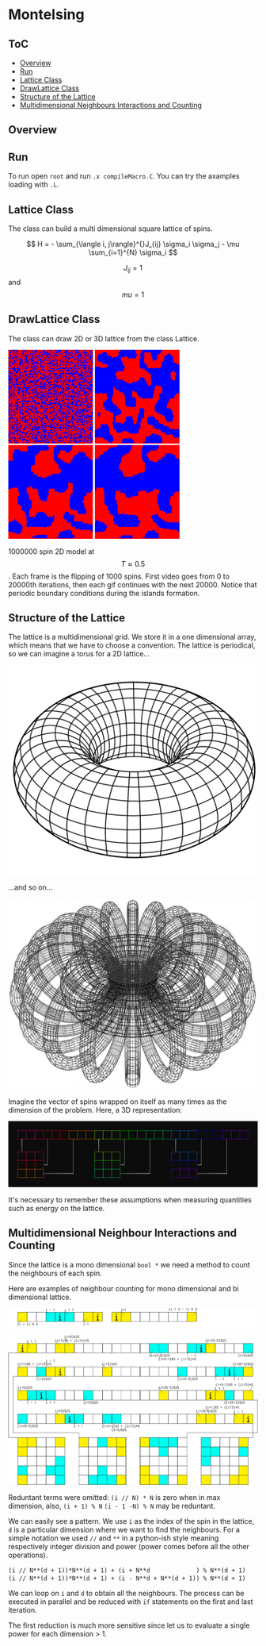 # MonteIsing
<script src="https://cdn.mathjax.org/mathjax/latest/MathJax.js?config=TeX-AMS-MML_HTMLorMML" type="text/javascript"></script>
## ToC
- [Overview](#overview)
- [Run](#run)
- [Lattice Class](#lattice-class)
- [DrawLattice Class](#drawlattice-class)
- [Structure of the Lattice](#structure-of-the-lattice)
- [Multidimensional Neighbours Interactions and Counting](#multidimensional-neighbour-interactions-and-counting)

## Overview

## Run

To run open `root` and run `.x compileMacro.C`. You can try
the axamples loading with `.L`.

## Lattice Class

The class can build a multi dimensional square lattice of spins.

$$ H = - \sum_{\langle i, j\rangle}^{}J_{ij} \sigma_i \sigma_j - \mu \sum_{i=1}^{N} \sigma_i $$

$$ J_{ij} = 1 $$ and $$ mu = 1 $$

## DrawLattice Class

The class can draw 2D or 3D lattice from the class Lattice.

![Cooling 2D 1][cooling2D-1] ![Cooling 2D 2][cooling2D-2]
![Cooling 2D 3][cooling2D-3] ![Cooling 2D 4][cooling2D-4]

1000000 spin 2D model at $$ T \approx 0.5 $$. Each frame is the flipping
of 1000 spins. First video goes from 0 to 20000th iterations, then
each gif continues with the next 20000. Notice that periodic
boundary conditions during the islands formation.

## Structure of the Lattice

The lattice is a multidimensional grid. We store it in a one
dimensional array, which means that we have to choose a convention.
The lattice is periodical, so we can imagine a torus for
a 2D lattice...

![Torus][torus]

...and so on...

![Torus 4D][torus4D]

Imagine the vector of spins wrapped on itself as many times as
the dimension of the problem.
Here, a 3D representation:

![3D Lattice][3dlat]

It's necessary to remember these assumptions when measuring quantities
such as energy on the lattice.

## Multidimensional Neighbour Interactions and Counting

Since the lattice is a mono dimensional `bool *` we need a method to
count the neighbours of each spin.

Here are examples of neighbour counting for mono dimensional and
bi dimensional lattice.

![1D Model][1Dmodel]

![2D model][2Dmodel]

Reduntant terms were omitted: `(i // N) * N` is zero when in max
dimension, also, `(i + 1) % N` `(i - 1 -N) % N` may be reduntant.

We can easily see a pattern. We use `i` as the index of the
spin in the lattice, `d` is a particular dimension where we
want to find the neighbours.
For a simple notation we used `//` and `**` in a python-ish style
meaning respectively integer division and power (power comes before
all the other operations).

```
(i // N**(d + 1))*N**(d + 1) + (i + N**d             ) % N**(d + 1)
(i // N**(d + 1))*N**(d + 1) + (i - N**d + N**(d + 1)) % N**(d + 1)
```
We can loop on `i` and `d` to obtain all the neighbours. The process
can be executed in parallel and be reduced with `if` statements on
the first and last iteration.

The first reduction is much more sensitive since let us to evaluate
a single power for each dimension > 1.


[1Dmodel]: img/1D.png "1D Model"
[2Dmodel]: img/2D.png "2D Model"
[cooling2D-1]: img/1-25.gif "Cooling of 2D Lattice"
[cooling2D-2]: img/2-25.gif "Cooling of 2D Lattice"
[cooling2D-3]: img/3-25.gif "Cooling of 2D Lattice"
[cooling2D-4]: img/4-25.gif "Cooling of 2D Lattice"
[3dlat]: img/structure.png "3D lattice structure"
[torus]: img/torus.png "Torus"
[torus4D]: img/torus4D.jpg "Torus in 4D"